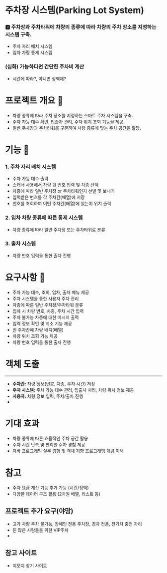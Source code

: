 # 주차장 시스템(Parking Lot System)
### 🅿️ 주차장과 주차타워에 차량의 종류에 따라 차량의 주차 장소를 지정하는 시스템 구축.


- 주차 자리 배치 시스템
- 입차 차량 통제 시스템

### (심화) 가능하다면 간단한 주차비 계산

- 시간에 따라?, 아니면 정액제?

# 프로젝트 개요 🚗

- 차량 종류에 따라 주차 장소를 지정하는 스마트 주차 시스템을 구축.
- 주차 가능 대수 확인, 입출차 관리, 주차 위치 조회 기능을 제공.
- 일반 주차장과 주차타워를 구분하여 차량 종류에 맞는 주차 공간을 할당.

# 기능 🔧

### 1. 주차 자리 배치 시스템

- 주차 가능 대수 출력
- 스캐너 사용해서 차량 뒷 번호 입력 및 차종 선택
- 차종에 따라 일반 주차장 or 주차타워인지 선별 및 보내기
- 입력받은 번호를 각 주차칸(배열)에 저장
- 번호를 조회하여 어떤 주차칸(배열)에 있는지 위치 출력

### 2. 입차 차량 종류에 따른 통제 시스템

- 차량 종류에 따라 일반 주차장 또는 주차타워로 분류

### 3. 출차 시스템

- 차량 번호 입력을 통한 출차 진행

# 요구사항 🔪

- 주차 가능 대수, 조회, 입차, 출차 메뉴 제공
- 주차 시스템을 통한 사용자 주차 관리
- 차종에 따른 일반 주차장/주차타워 분류
- 입차 시 차량 번호, 차종, 주차 시간 입력
- 주차 불가능 차종에 대한 메시지 출력
- 입력 정보 확인 및 취소 기능 제공
- 빈 주차칸에 차량 배치(배열)
- 차량 위치 조회 기능 제공
- 차량 번호 입력을 통한 출차 진행

# 객체 도출

---

- **주차칸:** 차량 정보(번호, 차종, 주차 시간) 저장
- **주차 시스템:** 주차 가능 대수 관리, 입출차 처리, 차량 위치 정보 제공
- **사용자:** 차량 정보 입력, 주차/출차 진행
- 

# 기대 효과

- 차량 종류에 따른 효율적인 주차 공간 활용
- 주차 시간 단축 및 편리한 주차 경험 제공
- 자바 프로그래밍 실무 경험 및 객체 지향 프로그래밍 개념 이해

# 참고

- 주차 요금 계산 기능 추가 가능 (시간/정액)
- 다양한 데이터 구조 활용 (2차원 배열, 리스트 등)

## 프로젝트 추가 요구(야망)

- 고가 차량 주차 불가능, 장애인 전용 주차장, 경차 전용, 전기차 충전 자리
- 돈 많은 사람들을 위한 VIP주차
- 

## 참고 사이트

- 이모지 찾기 사이트
